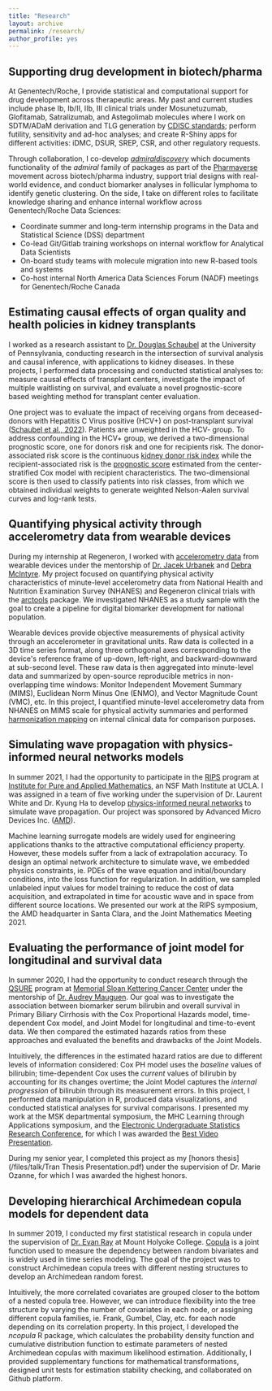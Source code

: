 ```yaml
---
title: "Research"
layout: archive
permalink: /research/
author_profile: yes
---
```


Supporting drug development in biotech/pharma 
---	
At Genentech/Roche, I provide statistical and computational support for drug development across therapeutic areas. My past and current studies include phase Ib, Ib/II, IIb, III clinical trials under Mosunetuzumab, Glofitamab, Satralizumab, and Astegolimab molecules where I work on SDTM/ADaM derivation and TLG generation by [CDISC standards](https://www.cdisc.org/standards/foundational); perform futility, sensitivity and ad-hoc analyses; and create R-Shiny apps for different activities: iDMC, DSUR, SREP, CSR, and other regulatory requests.

Through collaboration, I co-develop [*admiraldiscovery*](https://pharmaverse.github.io/admiraldiscovery/index.html) which documents functionality of the *admiral* family of packages as part of the [Pharmaverse](https://pharmaverse.org/) movement across biotech/pharma industry, support trial designs with real-world evidence, and conduct biomarker analyses in follicular lymphoma to identify genetic clustering. On the side, I take on different roles to facilitate knowledge sharing and enhance internal workflow across Genentech/Roche Data Sciences: 

* Coordinate summer and long-term internship programs in the Data and Statistical Science (DSS) department
* Co-lead Git/Gitlab training workshops on internal workflow for Analytical Data Scientists 
* On-board study teams with molecule migration into new R-based tools and systems
* Co-host internal North America Data Sciences Forum (NADF) meetings for Genentech/Roche Canada

Estimating causal effects of organ quality and health policies in kidney transplants
---	
I worked as a research assistant to [Dr. Douglas Schaubel](https://www.dbei.med.upenn.edu/bio/douglas-e-schaubel-phd) at the University of Pennsylvania, conducting research in the intersection of survival analysis and causal inference, with applications to kidney diseases. In these projects, I performed data processing and conducted statistical analyses to: measure causal effects of transplant centers, investigate the impact of multiple waitlisting on survival, and evaluate a novel prognostic-score based weighting method for transplant center evaluation.

One project was to evaluate the impact of receiving organs from deceased-donors with Hepatitis C Virus positive (HCV+) on post-transplant survival ([Schaubel et al., 2022](https://jamanetwork.com/journals/jama/article-abstract/2795744)). Patients are unweighted in the HCV- group. To address confounding in the HCV+ group, we derived a two-dimensional prognostic score, one for donors risk and one for recipients risk. The donor-associated risk score is the continuous [kidney donor risk index](https://journals.lww.com/transplantjournal/Fulltext/2009/07270/A_Comprehensive_Risk_Quantification_Score_for.13.aspx) while the recipient-associated risk is the [prognostic score](https://academic.oup.com/biomet/article/95/2/481/230183) estimated from the center-stratified Cox model with recipient characteristics. The two-dimensional score is then used to classify patients into risk classes, from which we obtained individual weights to generate weighted Nelson-Aalen survival curves and log-rank tests. 


Quantifying physical activity through accelerometry data from wearable devices
---	
During my internship at Regeneron, I worked with [accelerometry data](https://link.springer.com/article/10.1007/s12561-018-9227-2) from wearable devices under the mentorship of [Dr. Jacek Urbanek](https://www.researchgate.net/scientific-contributions/Jacek-Urbanek-2074035779) and [Debra McIntyre](https://www.researchgate.net/scientific-contributions/Debra-A-Goldman-59078225/publications/2). My project focused on quantifying physical activity characteristics of minute-level accelerometry data from National Health and Nutrition Examination Survey (NHANES) and Regeneron clinical trials with the [arctools](https://cran.r-project.org/web/packages/arctools/arctools.pdf) package. We investigated NHANES as a study sample with the goal to create a pipeline for digital biomarker development for national population.

Wearable devices provide objective measurements of physical activity through an accelerometer in gravitational units. Raw data is collected in a 3D time series format, along three orthogonal axes corresponding to the device's reference frame of up-down, left-right, and backward-downward at sub-second level. These raw data is then aggregated into minute-level data and summarized by open-source reproducible metrics in non-overlapping time windows: Monitor Independent Movement Summary (MIMS), Euclidean Norm Minus One (ENMO), and Vector Magnitude Count (VMC), etc. In this project, I quantified minute-level accelerometry data from NHANES on MIMS scale for physical activity summaries and performed [harmonization mapping](https://pubmed.ncbi.nlm.nih.gov/35867392/) on internal clinical data for comparison purposes. 


Simulating wave propagation with physics-informed neural networks models  
---	
In summer 2021, I had the opportunity to participate in the [RIPS](https://www.ipam.ucla.edu/programs/student-research-programs/research-in-industrial-projects-for-students-rips-2024-los-angeles/) program at [Institute for Pure and Applied Mathematics](https://www.ipam.ucla.edu/), an NSF Math Institute at UCLA. I was assigned in a team of five working under the supervision of Dr. Laurent White and Dr. Kyung Ha to develop [physics-informed neural networks](https://en.wikipedia.org/wiki/Physics-informed_neural_networks) to simulate wave propagation. Our project was sponsored by Advanced Micro Devices Inc. ([AMD](https://www.amd.com/en.html)).

Machine learning surrogate models are widely used for engineering applications thanks to the attractive computational efficiency property. However, these models suffer from a lack of extrapolation accuracy. To design an optimal network architecture to simulate wave, we embedded physics constraints, ie. PDEs of the wave equation and initial/boundary conditions, into the loss function for regularization. In addition, we sampled unlabeled input values for model training to reduce the cost of data acquisition, and extrapolated in time for acoustic wave and in space from different source locations. We presented our work at the RIPS symposium, the AMD headquarter in Santa Clara, and the Joint Mathematics Meeting 2021. 


Evaluating the performance of joint model for longitudinal and survival data
---	
In summer 2020, I had the opportunity to conduct research through the [QSURE](https://www.mskcc.org/departments/epidemiology-biostatistics/educational-opportunities/quantitative-sciences-summer-undergraduate-research-experience-qsure) program at [Memorial Sloan Kettering Cancer Center](https://www.mskcc.org/departments/epidemiology-biostatistics) under the
mentorship of [Dr. Audrey Mauguen](https://www.mskcc.org/profile/audrey-mauguen). Our goal was to investigate the association between biomarker serum bilirubin and overall survival in Primary Biliary Cirrhosis with the Cox Proportional Hazards model, time-dependent Cox model, and Joint Model for longitudinal and time-to-event data. We then compared the estimated hazards ratios from these approaches and evaluated the benefits and drawbacks of the Joint Models. 

Intuitively, the differences in the estimated hazard ratios are due to different levels of information considered: Cox PH model uses the *baseline* values of bilirubin; time-dependent Cox uses the *current* values of bilirubin by accounting for its changes overtime; the Joint Model captures the *internal progression* of bilirubin through its measurement errors. In this project, I performed data manipulation in R, produced data visualizations, and conducted statistical analyses for survival comparisons. I presented my work at the MSK departmental symposium, the MHC Learning through Applications symposium, and the [Electronic Undergraduate Statistics Research Conference](https://www.causeweb.org/usproc/eusrc/2020/virtual-posters/13), for which I was awarded the [Best Video Presentation](https://www.causeweb.org/usproc/eusr/video-competition). 

During my senior year, I completed this project as my [honors thesis](/files/talk/Tran Thesis Presentation.pdf) under the supervision of Dr. Marie Ozanne, for which I was awarded the highest honors. 

Developing hierarchical Archimedean copula models for dependent data
---	
In summer 2019, I conducted my first statistical research in copula under the supervision of [Dr. Evan Ray](https://www.evanlray.com/) at Mount Holyoke College. [Copula](https://en.wikipedia.org/wiki/Copula_(probability_theory)) is a joint function used to measure the dependency between random bivariates and is widely used in time series modeling. The goal of the project was to construct Archimedean copula trees with different nesting structures to develop an Archimedean random forest.

Intuitively, the more correlated covariates are grouped closer to the bottom of a nested copula tree. However, we can introduce flexibility into the tree structure by varying the number of covariates in each node, or assigning different copula families, ie. Frank, Gumbel, Clay, etc. for each node depending on its correlation property. In this project, I developed the *ncopula* R package, which calculates the probability density function and cumulative distribution function to estimate parameters of nested Archimedean copulas with maximum likelihood estimation. Additionally, I provided supplementary functions for mathematical transformations, designed unit tests for estimation stability checking, and collaborated on Github platform. 
